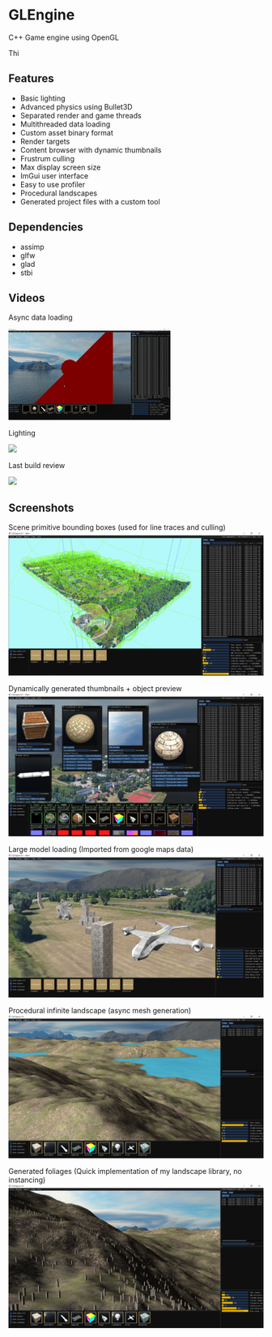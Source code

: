 
# GLEngine

C++ Game engine using OpenGL

Thi


## Features

- Basic lighting
- Advanced physics using Bullet3D
- Separated render and game threads
- Multithreaded data loading
- Custom asset binary format
- Render targets
- Content browser with dynamic thumbnails
- Frustrum culling
- Max display screen size
- ImGui user interface
- Easy to use profiler
- Procedural landscapes
- Generated project files with a custom tool



## Dependencies
- assimp
- glfw
- glad
- stbi


## Videos

Async data loading

[![](https://github.com/PierreEVEN/GLEngine/blob/master/Showcase/GLEngine-AsyncLoading.gif?raw=true)](https://www.youtube.com/watch?v=n23T4ktsU0o)


Lighting

[![](https://github.com/PierreEVEN/GLEngine/blob/master/Showcase/Dynamiclights.gif?raw=true)](https://www.youtube.com/watch?v=9scu9FjyV1Q)

Last build review

[![](https://github.com/PierreEVEN/GLEngine/blob/master/Showcase/GLEngine-QuickReview.gif?raw=true)](https://www.youtube.com/watch?v=yvfDptMhhlw)


## Screenshots

Scene primitive bounding boxes (used for line traces and culling)
![](https://github.com/PierreEVEN/GLEngine/blob/master/Showcase/DynamicBoundingBoxes.png?raw=true)

Dynamically generated thumbnails + object preview
![](https://github.com/PierreEVEN/GLEngine/blob/master/Showcase/Dynamic_thumbnails.png?raw=true)

Large model loading (Imported from google maps data)
![](https://github.com/PierreEVEN/GLEngine/blob/master/Showcase/LargeModelLoading.png?raw=true)

Procedural infinite landscape (async mesh generation)
![](https://github.com/PierreEVEN/GLEngine/blob/master/Showcase/ProceduralLandscape.png?raw=true)

Generated foliages (Quick implementation of my landscape library, no instancing)
![](https://github.com/PierreEVEN/GLEngine/blob/master/Showcase/ProceduralLandscaleAndFoliage.png?raw=true)




